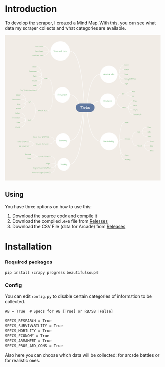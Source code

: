 # Introduction
To develop the scraper, I created a Mind Map. With this, you can see what data my scraper collects and what categories are available.

![Scraper Mind Map](https://github.com/AyQWERTY/WarThunder-Tanks-Scraper/raw/main/categories.png)
## Using
You have three options on how to use this:

 1. Download the source code and compile it
 2. Download the compiled .exe file from [Releases](https://github.com/AyQWERTY/WarThunder-Tanks-Scraper/releases)
 3. Download the CSV File (data for Arcade) from [Releases](https://github.com/AyQWERTY/WarThunder-Tanks-Scraper/releases)

# Installation
### Required packages

    pip install scrapy progress beautifulsoup4

### Config
You can edit `config.py` to disable certain categories of information to be collected.

    AB = True  # Specs for AB [True] or RB/SB [False]
        
    SPECS_RESEARCH = True    
    SPECS_SURVIVABILITY = True    
    SPECS_MOBILITY = True    
    SPECS_ECONOMY = True    
    SPECS_ARMAMENT = True    
    SPECS_PROS_AND_CONS = True

Also here you can choose which data will be collected: for arcade battles or for realistic ones.
